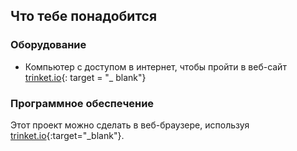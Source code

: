 ## Что тебе понадобится

### Оборудование

+ Компьютер с доступом в интернет, чтобы пройти в веб-сайт [trinket.io](https://trinket.io){: target = "_ blank"}

### Программное обеспечение

Этот проект можно сделать в веб-браузере, используя [trinket.io](https://trinket.io){:target="_blank"}.
